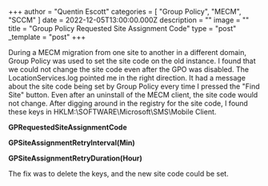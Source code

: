 +++
author = "Quentin Escott"
categories = [ "Group Policy", "MECM", "SCCM" ]
date = 2022-12-05T13:00:00.000Z
description = ""
image = ""
title = "Group Policy Requested Site Assignment Code"
type = "post"
_template = "post"
+++

During a MECM migration from one site to another in a different domain, Group Policy was used to set the site code on the old instance. I found that we could not change the site code even after the GPO was disabled. The LocationServices.log pointed me in the right direction. It had a message about the site code being set by Group Policy every time I pressed the "Find Site" button. Even after an uninstall of the MECM client, the site code would not change. After digging around in the registry for the site code, I found these keys in HKLM:\\SOFTWARE\\Microsoft\\SMS\\Mobile Client.   
  
**GPRequestedSiteAssignmentCode**

**GPSiteAssignmentRetryInterval(Min)** 

**GPSiteAssignmentRetryDuration(Hour)**

The fix was to delete the keys, and the new site code could be set.
